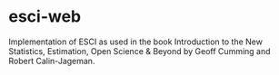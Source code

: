 # esci-web
Implementation of ESCI as used in the book Introduction to the New Statistics, Estimation, Open Science &amp; Beyond by Geoff Cumming and Robert Calin-Jageman.
